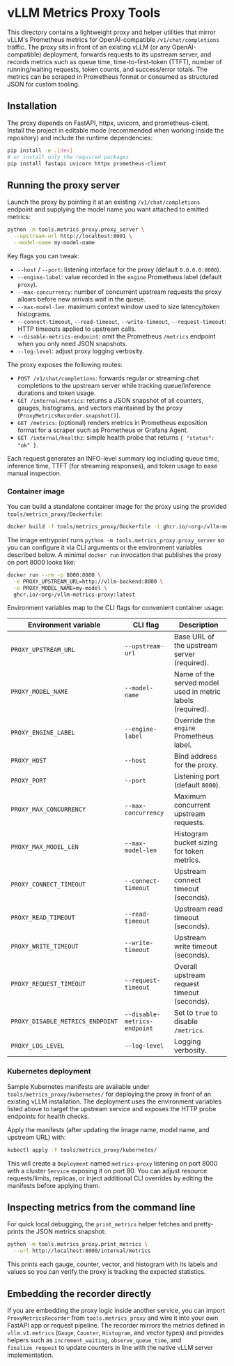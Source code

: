# vLLM Metrics Proxy Tools

This directory contains a lightweight proxy and helper utilities that mirror vLLM's
Prometheus metrics for OpenAI-compatible `/v1/chat/completions` traffic. The proxy sits
in front of an existing vLLM (or any OpenAI-compatible) deployment, forwards requests to
its upstream server, and records metrics such as queue time, time-to-first-token (TTFT),
number of running/waiting requests, token counts, and success/error totals. The metrics
can be scraped in Prometheus format or consumed as structured JSON for custom tooling.

## Installation

The proxy depends on FastAPI, httpx, uvicorn, and prometheus-client. Install the project
in editable mode (recommended when working inside the repository) and include the
runtime dependencies:

```bash
pip install -e .[dev]
# or install only the required packages
pip install fastapi uvicorn httpx prometheus-client
```

## Running the proxy server

Launch the proxy by pointing it at an existing `/v1/chat/completions` endpoint and
supplying the model name you want attached to emitted metrics:

```bash
python -m tools.metrics_proxy.proxy_server \
  --upstream-url http://localhost:8001 \
  --model-name my-model-name
```

Key flags you can tweak:

* `--host` / `--port`: listening interface for the proxy (default `0.0.0.0:8000`).
* `--engine-label`: value recorded in the `engine` Prometheus label (default `proxy`).
* `--max-concurrency`: number of concurrent upstream requests the proxy allows before
  new arrivals wait in the queue.
* `--max-model-len`: maximum context window used to size latency/token histograms.
* `--connect-timeout`, `--read-timeout`, `--write-timeout`, `--request-timeout`: HTTP
  timeouts applied to upstream calls.
* `--disable-metrics-endpoint`: omit the Prometheus `/metrics` endpoint when you only
  need JSON snapshots.
* `--log-level`: adjust proxy logging verbosity.

The proxy exposes the following routes:

* `POST /v1/chat/completions`: forwards regular or streaming chat completions to the
  upstream server while tracking queue/inference durations and token usage.
* `GET /internal/metrics`: returns a JSON snapshot of all counters, gauges, histograms,
  and vectors maintained by the proxy (`ProxyMetricsRecorder.snapshot()`).
* `GET /metrics`: (optional) renders metrics in Prometheus exposition format for a
  scraper such as Prometheus or Grafana Agent.
* `GET /internal/healthz`: simple health probe that returns `{ "status": "ok" }`.

Each request generates an INFO-level summary log including queue time, inference time,
TTFT (for streaming responses), and token usage to ease manual inspection.

### Container image

You can build a standalone container image for the proxy using the provided
`tools/metrics_proxy/Dockerfile`:

```bash
docker build -f tools/metrics_proxy/Dockerfile -t ghcr.io/<org>/vllm-metrics-proxy .
```

The image entrypoint runs `python -m tools.metrics_proxy.proxy_server` so you can
configure it via CLI arguments or the environment variables described below. A minimal
`docker run` invocation that publishes the proxy on port 8000 looks like:

```bash
docker run --rm -p 8000:8000 \
  -e PROXY_UPSTREAM_URL=http://vllm-backend:8000 \
  -e PROXY_MODEL_NAME=my-model \
  ghcr.io/<org>/vllm-metrics-proxy:latest
```

Environment variables map to the CLI flags for convenient container usage:

| Environment variable | CLI flag | Description |
| -------------------- | -------- | ----------- |
| `PROXY_UPSTREAM_URL` | `--upstream-url` | Base URL of the upstream server (required). |
| `PROXY_MODEL_NAME` | `--model-name` | Name of the served model used in metric labels (required). |
| `PROXY_ENGINE_LABEL` | `--engine-label` | Override the `engine` Prometheus label. |
| `PROXY_HOST` | `--host` | Bind address for the proxy. |
| `PROXY_PORT` | `--port` | Listening port (default `8000`). |
| `PROXY_MAX_CONCURRENCY` | `--max-concurrency` | Maximum concurrent upstream requests. |
| `PROXY_MAX_MODEL_LEN` | `--max-model-len` | Histogram bucket sizing for token metrics. |
| `PROXY_CONNECT_TIMEOUT` | `--connect-timeout` | Upstream connect timeout (seconds). |
| `PROXY_READ_TIMEOUT` | `--read-timeout` | Upstream read timeout (seconds). |
| `PROXY_WRITE_TIMEOUT` | `--write-timeout` | Upstream write timeout (seconds). |
| `PROXY_REQUEST_TIMEOUT` | `--request-timeout` | Overall upstream request timeout (seconds). |
| `PROXY_DISABLE_METRICS_ENDPOINT` | `--disable-metrics-endpoint` | Set to `true` to disable `/metrics`. |
| `PROXY_LOG_LEVEL` | `--log-level` | Logging verbosity. |

### Kubernetes deployment

Sample Kubernetes manifests are available under `tools/metrics_proxy/kubernetes/` for
deploying the proxy in front of an existing vLLM installation. The deployment uses the
environment variables listed above to target the upstream service and exposes the HTTP
probe endpoints for health checks.

Apply the manifests (after updating the image name, model name, and upstream URL) with:

```bash
kubectl apply -f tools/metrics_proxy/kubernetes/
```

This will create a `Deployment` named `metrics-proxy` listening on port 8000 with a
cluster `Service` exposing it on port 80. You can adjust resource requests/limits,
replicas, or inject additional CLI overrides by editing the manifests before applying
them.

## Inspecting metrics from the command line

For quick local debugging, the `print_metrics` helper fetches and pretty-prints the JSON
metrics snapshot:

```bash
python -m tools.metrics_proxy.print_metrics \
  --url http://localhost:8000/internal/metrics
```

This prints each gauge, counter, vector, and histogram with its labels and values so you
can verify the proxy is tracking the expected statistics.

## Embedding the recorder directly

If you are embedding the proxy logic inside another service, you can import
`ProxyMetricsRecorder` from `tools.metrics_proxy` and wire it into your own FastAPI app
or request pipeline. The recorder mirrors the metrics defined in `vllm.v1.metrics`
(`Gauge`, `Counter`, `Histogram`, and vector types) and provides helpers such as
`increment_waiting`, `observe_queue_time`, and `finalize_request` to update counters in
line with the native vLLM server implementation.
